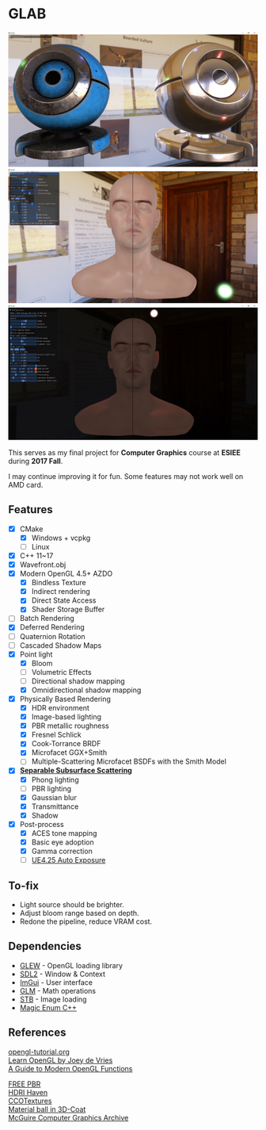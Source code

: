 # GLAB

![Preview image](/capture/Capture.G.JPG)
![Preview image](/capture/Capture.F.JPG)
![Preview image](/capture/Capture.H.JPG)

This serves as my final project for **Computer Graphics** course at **ESIEE** during **2017 Fall**.

I may continue improving it for fun. Some features may not work well on AMD card.

## Features
- [x] CMake
    - [x] Windows + vcpkg
    - [ ] Linux
- [x] C++ 11~17
- [x] Wavefront.obj
- [x] Modern OpenGL 4.5+ AZDO
    - [x] Bindless Texture
    - [x] Indirect rendering
    - [x] Direct State Access
    - [x] Shader Storage Buffer
- [ ] Batch Rendering
- [x] Deferred Rendering
- [ ] Quaternion Rotation
- [ ] Cascaded Shadow Maps
- [x] Point light
    - [x] Bloom
    - [ ] Volumetric Effects
    - [ ] Directional shadow mapping
    - [x] Omnidirectional shadow mapping
- [x] Physically Based Rendering
    - [x] HDR environment
    - [x] Image-based lighting
    - [x] PBR metallic roughness
    - [x] Fresnel Schlick
    - [x] Cook-Torrance BRDF
    - [x] Microfacet GGX+Smith
    - [ ] Multiple-Scattering Microfacet BSDFs with the Smith Model
- [x] [**Separable Subsurface Scattering**](http://www.iryoku.com/separable-sss/)
    - [x] Phong lighting
    - [ ] PBR lighting
    - [x] Gaussian blur 
    - [x] Transmittance
    - [x] Shadow
- [x] Post-process
    - [x] ACES tone mapping
    - [x] Basic eye adoption
    - [x] Gamma correction
    - [ ] [UE4.25 Auto Exposure](https://www.unrealengine.com/en-US/tech-blog/how-epic-games-is-handling-auto-exposure-in-4-25)

## To-fix
- Light source should be brighter.
- Adjust bloom range based on depth.
- Redone the pipeline, reduce VRAM cost.

## Dependencies
- [GLEW](http://glew.sourceforge.net/) - OpenGL loading library
- [SDL2](https://www.libsdl.org/) - Window & Context 
- [ImGui](https://github.com/ocornut/imgui) - User interface
- [GLM](https://glm.g-truc.net/) - Math operations
- [STB](https://github.com/nothings/stb) - Image loading
- [Magic Enum C++](https://github.com/Neargye/magic_enum)

## References

[opengl-tutorial.org](http://www.opengl-tutorial.org/)\
[Learn OpenGL by Joey de Vries](https://learnopengl.com/)\
[A Guide to Modern OpenGL Functions](https://github.com/Fendroidus/Guide-to-Modern-OpenGL-Functions)

[FREE PBR](https://freepbr.com/)\
[HDRI Haven](https://hdrihaven.com/)\
[CCOTextures](https://cc0textures.com/)\
[Material ball in 3D-Coat](https://sketchfab.com/3d-models/material-ball-in-3d-coat-a6bdf1d11d714e07b9dd99dda02de965)\
[McGuire Computer Graphics Archive](http://casual-effects.com/data/index.html)

